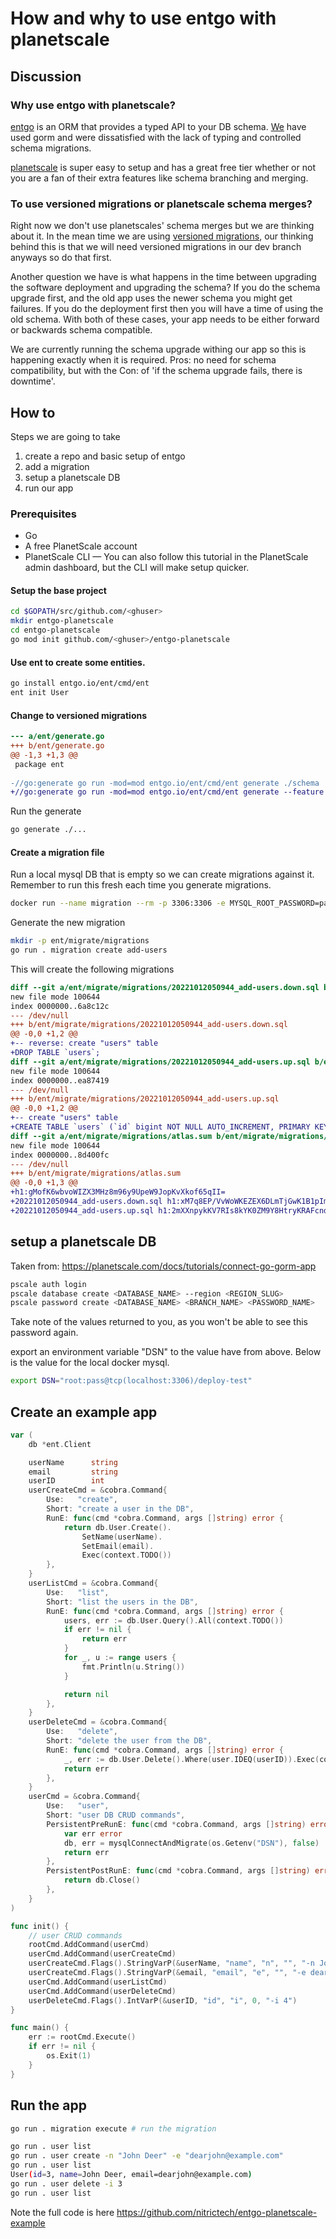 # How and why to use entgo with planetscale

## Discussion

### Why use entgo with planetscale?

[entgo](https://entgo.io) is an ORM that provides a typed API to your DB schema. 
[We](https://nitric.io) have used gorm and were dissatisfied with the lack of typing and controlled schema migrations.

[planetscale](https://planetscale.com) is super easy to setup and has a great free tier whether or not
you are a fan of their extra features like schema branching and merging.

### To use versioned migrations or planetscale schema merges?

Right now we don't use planetscales' schema merges but we are thinking about it.
In the mean time we are using [versioned migrations](https://entgo.io/docs/versioned-migrations), our thinking
behind this is that we will need versioned migrations in our dev branch anyways so do that first.

Another question we have is what happens in the time between upgrading the software deployment and upgrading the schema?
If you do the schema upgrade first, and the old app uses the newer schema you might get failures.
If you do the deployment first then you will have a time of using the old schema.
With both of these cases, your app needs to be either forward or backwards schema compatible.

We are currently running the schema upgrade withing our app so this is happening exactly when it is required.
Pros: no need for schema compatibility, but with the
Con: of 'if the schema upgrade fails, there is downtime'.

## How to

Steps we are going to take
1. create a repo and basic setup of entgo
1. add a migration
1. setup a planetscale DB
1. run our app

### Prerequisites
- Go
- A free PlanetScale account
- PlanetScale CLI — You can also follow this tutorial in the PlanetScale admin dashboard, but the CLI will make setup quicker.

#### Setup the base project
```bash
cd $GOPATH/src/github.com/<ghuser>
mkdir entgo-planetscale
cd entgo-planetscale
go mod init github.com/<ghuser>/entgo-planetscale
```

#### Use ent to create some entities.
```bash
go install entgo.io/ent/cmd/ent
ent init User
```

#### Change to versioned migrations
```diff
--- a/ent/generate.go
+++ b/ent/generate.go
@@ -1,3 +1,3 @@
 package ent
 
-//go:generate go run -mod=mod entgo.io/ent/cmd/ent generate ./schema
+//go:generate go run -mod=mod entgo.io/ent/cmd/ent generate --feature sql/versioned-migration ./schema
```

Run the generate
```bash
go generate ./...
```

#### Create a migration file

Run a local mysql DB that is empty so we can create migrations against it.
Remember to run this fresh each time you generate migrations.
```bash
docker run --name migration --rm -p 3306:3306 -e MYSQL_ROOT_PASSWORD=pass -e MYSQL_DATABASE=test -d mysql
```

Generate the new migration
```bash
mkdir -p ent/migrate/migrations
go run . migration create add-users
```

This will create the following migrations
```diff
diff --git a/ent/migrate/migrations/20221012050944_add-users.down.sql b/ent/migrate/migrations/20221012050944_add-users.down.sql
new file mode 100644
index 0000000..6a8c12c
--- /dev/null
+++ b/ent/migrate/migrations/20221012050944_add-users.down.sql
@@ -0,0 +1,2 @@
+-- reverse: create "users" table
+DROP TABLE `users`;
diff --git a/ent/migrate/migrations/20221012050944_add-users.up.sql b/ent/migrate/migrations/20221012050944_add-users.up.sql
new file mode 100644
index 0000000..ea87419
--- /dev/null
+++ b/ent/migrate/migrations/20221012050944_add-users.up.sql
@@ -0,0 +1,2 @@
+-- create "users" table
+CREATE TABLE `users` (`id` bigint NOT NULL AUTO_INCREMENT, PRIMARY KEY (`id`)) CHARSET utf8mb4 COLLATE utf8mb4_bin;
diff --git a/ent/migrate/migrations/atlas.sum b/ent/migrate/migrations/atlas.sum
new file mode 100644
index 0000000..8d400fc
--- /dev/null
+++ b/ent/migrate/migrations/atlas.sum
@@ -0,0 +1,3 @@
+h1:gMofK6wbvoWIZX3MHz8m96y9UpeW9JopKvXkof65qII=
+20221012050944_add-users.down.sql h1:xM7q8EP/VvWoWKEZEX6DLmTjGwK1B1pImDjbXqXNI+s=
+20221012050944_add-users.up.sql h1:2mXXnpykKV7RIs8kYK0ZM9Y8HtryKRAFcndW0f/6EEY=
```

## setup a planetscale DB

Taken from: https://planetscale.com/docs/tutorials/connect-go-gorm-app

```bash
pscale auth login
pscale database create <DATABASE_NAME> --region <REGION_SLUG>
pscale password create <DATABASE_NAME> <BRANCH_NAME> <PASSWORD_NAME>
```
Take note of the values returned to you, as you won't be able to see this password again.

export an environment variable "DSN" to the value have from above. Below is the value for the local docker mysql.
```bash
export DSN="root:pass@tcp(localhost:3306)/deploy-test"
```

## Create an example app

```go
var (
	db *ent.Client

	userName      string
	email         string
	userID        int
	userCreateCmd = &cobra.Command{
		Use:   "create",
		Short: "create a user in the DB",
		RunE: func(cmd *cobra.Command, args []string) error {
			return db.User.Create().
				SetName(userName).
				SetEmail(email).
				Exec(context.TODO())
		},
	}
	userListCmd = &cobra.Command{
		Use:   "list",
		Short: "list the users in the DB",
		RunE: func(cmd *cobra.Command, args []string) error {
			users, err := db.User.Query().All(context.TODO())
			if err != nil {
				return err
			}
			for _, u := range users {
				fmt.Println(u.String())
			}

			return nil
		},
	}
	userDeleteCmd = &cobra.Command{
		Use:   "delete",
		Short: "delete the user from the DB",
		RunE: func(cmd *cobra.Command, args []string) error {
			_, err := db.User.Delete().Where(user.IDEQ(userID)).Exec(context.TODO())
			return err
		},
	}
	userCmd = &cobra.Command{
		Use:   "user",
		Short: "user DB CRUD commands",
		PersistentPreRunE: func(cmd *cobra.Command, args []string) error {
			var err error
			db, err = mysqlConnectAndMigrate(os.Getenv("DSN"), false)
			return err
		},
		PersistentPostRunE: func(cmd *cobra.Command, args []string) error {
			return db.Close()
		},
	}
)

func init() {
	// user CRUD commands
	rootCmd.AddCommand(userCmd)
	userCmd.AddCommand(userCreateCmd)
	userCreateCmd.Flags().StringVarP(&userName, "name", "n", "", "-n John Deer")
	userCreateCmd.Flags().StringVarP(&email, "email", "e", "", "-e dearjohn@gmail.com")
	userCmd.AddCommand(userListCmd)
	userCmd.AddCommand(userDeleteCmd)
	userDeleteCmd.Flags().IntVarP(&userID, "id", "i", 0, "-i 4")
}

func main() {
	err := rootCmd.Execute()
	if err != nil {
		os.Exit(1)
	}
}

```

## Run the app

```bash
go run . migration execute # run the migration

go run . user list
go run . user create -n "John Deer" -e "dearjohn@example.com" 
go run . user list
User(id=3, name=John Deer, email=dearjohn@example.com)
go run . user delete -i 3
go run . user list
```

Note the full code is here https://github.com/nitrictech/entgo-planetscale-example

